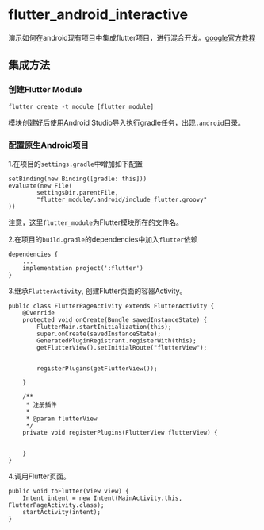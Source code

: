# flutter_android_interactive

演示如何在android现有项目中集成flutter项目，进行混合开发。[google官方教程](https://github.com/flutter/flutter/wiki/Add-Flutter-to-existing-apps)

## 集成方法

### 创建Flutter Module

```
flutter create -t module [flutter_module]
```
模块创建好后使用Android Studio导入执行gradle任务，出现`.android`目录。

### 配置原生Android项目

1.在项目的`settings.gradle`中增加如下配置

```
setBinding(new Binding([gradle: this]))
evaluate(new File(
        settingsDir.parentFile,
        "flutter_module/.android/include_flutter.groovy"
))
```
注意，这里`flutter_module`为Flutter模块所在的文件名。

2.在项目的`build.gradle`的dependencies中加入`flutter`依赖

```
dependencies {
    ...
    implementation project(':flutter')
}
```

3.继承`FlutterActivity`, 创建Flutter页面的容器Activity。

```
public class FlutterPageActivity extends FlutterActivity {
    @Override
    protected void onCreate(Bundle savedInstanceState) {
        FlutterMain.startInitialization(this);
        super.onCreate(savedInstanceState);
        GeneratedPluginRegistrant.registerWith(this);
        getFlutterView().setInitialRoute("flutterView");


        registerPlugins(getFlutterView());

    }

    /**
     * 注册插件
     *
     * @param flutterView
     */
    private void registerPlugins(FlutterView flutterView) {


    }
}
```

4.调用Flutter页面。

```
public void toFlutter(View view) {
    Intent intent = new Intent(MainActivity.this, FlutterPageActivity.class);
    startActivity(intent);
}
```


